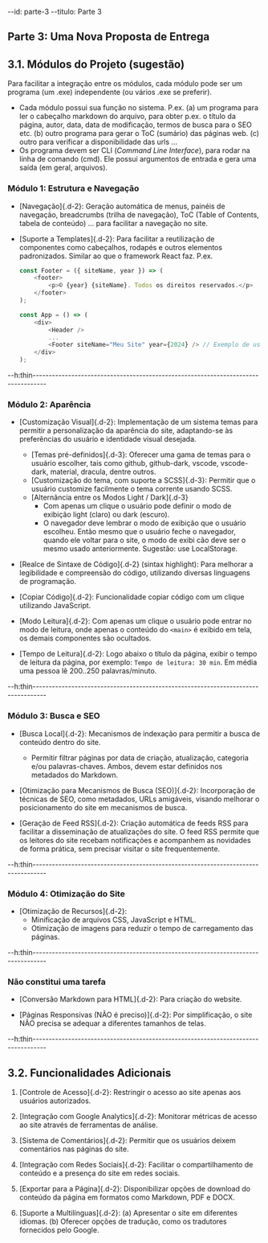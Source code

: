 --id: parte-3
--titulo: Parte 3

<!--Template: header() -->

<h2 class="ca-pg-title">Parte 3: Uma Nova Proposta de Entrega</h2>

## 3.1. Módulos do Projeto (sugestão)

Para facilitar a integração entre os módulos, cada módulo pode ser um programa (um .exe) independente (ou vários .exe se preferir).

- Cada módulo possui sua função no sistema. P.ex. (a) um programa para ler o cabeçalho markdown do arquivo, para obter p.ex. o título da página, autor, data, data de modificação, termos de busca para o SEO etc. (b) outro programa para gerar o ToC (sumário) das páginas web. (c) outro para verificar a disponibilidade das urls ...
- Os programa devem ser CLI (*Command Line Interface*), para rodar na linha de comando (cmd). Ele possui argumentos de entrada e gera uma saída (em geral, arquivos).

### Módulo 1: Estrutura e Navegação

- [Navegação]{.d-2}: Geração automática de menus, painéis de navegação, breadcrumbs (trilha de navegação), ToC (Table of Contents, tabela de conteúdo) ... para facilitar a navegação no site.

- [Suporte a Templates]{.d-2}: Para facilitar a reutilização de componentes como cabeçalhos, rodapés e outros elementos padronizados. Similar ao que o framework React faz. P.ex.

    ```js
    const Footer = ({ siteName, year }) => (
        <footer>
            <p>© {year} {siteName}. Todos os direitos reservados.</p>
        </footer>
    );

    const App = () => (
        <div>
            <Header />
            ...
            <Footer siteName="Meu Site" year={2024} /> // Exemplo de uso
        </div>
    );
    ```

--h:thin----------------------------------------------------------------------------------

### Módulo 2: Aparência

- [Customização Visual]{.d-2}: Implementação de um sistema temas para permitir a personalização da aparência do site, adaptando-se às preferências do usuário e identidade visual desejada.
    - [Temas pré-definidos]{.d-3}: Oferecer uma gama de temas para o usuário escolher, tais como github, github-dark, vscode, vscode-dark, material, dracula, dentre outros.
    - [Customização do tema, com suporte a SCSS]{.d-3}: Permitir que o usuário customize facilmente o tema corrente usando SCSS.
    - [Alternância entre os Modos Light / Dark]{.d-3}
        - Com apenas um clique o usuário pode definir o modo de exibição light (claro) ou dark (escuro).
        - O navegador deve lembrar o modo de exibição que o usuário escolheu. Então mesmo que o usuário feche o navegador, quando ele voltar para o site, o modo de exibi
        cão deve ser o mesmo usado anteriormente. Sugestão: use LocalStorage.

- [Realce de Sintaxe de Código]{.d-2} (sintax highlight): Para melhorar a legibilidade e compreensão do código, utilizando diversas linguagens de programação.

- [Copiar Código]{.d-2}: Funcionalidade copiar código com um clique utilizando JavaScript.

- [Modo Leitura]{.d-2}: Com apenas um clique o usuário pode entrar no modo de leitura, onde apenas o conteúdo do `<main>` é exibido em tela, os demais componentes são ocultados.

- [Tempo de Leitura]{.d-2}: Logo abaixo o título da página, exibir o tempo de leitura da página, por exemplo: `Tempo de leitura: 30 min`. Em média uma pessoa lê 200..250 palavras/minuto.

--h:thin----------------------------------------------------------------------------------

### Módulo 3: Busca e SEO

- [Busca Local]{.d-2}: Mecanismos de indexação para permitir a busca de conteúdo dentro do site.
    - Permitir filtrar páginas por data de criação, atualização, categoria e/ou palavras-chaves. Ambos, devem estar definidos nos metadados do Markdown.

- [Otimização para Mecanismos de Busca (SEO)]{.d-2}: Incorporação de técnicas de SEO, como metadados, URLs amigáveis, visando melhorar o posicionamento do site em mecanismos de busca.

- [Geração de Feed RSS]{.d-2}: Criação automática de feeds RSS para facilitar a disseminação de atualizações do site. O feed RSS permite que os leitores do site recebam notificações e acompanhem as novidades de forma prática, sem precisar visitar o site frequentemente.

--h:thin----------------------------------------------------------------------------------

### Módulo 4: Otimização do Site

- [Otimização de Recursos]{.d-2}:
    - Minificação de arquivos CSS, JavaScript e HTML.
    - Otimização de imagens para reduzir o tempo de carregamento das páginas.

--h:thin----------------------------------------------------------------------------------

### Não constitui uma tarefa

- [Conversão Markdown para HTML]{.d-2}: Para criação do website.

- [Páginas Responsivas (NÃO é preciso)]{.d-2}: Por simplificação, o site NÃO precisa se adequar a diferentes tamanhos de telas.

--h:thin----------------------------------------------------------------------------------

## 3.2. Funcionalidades Adicionais

1. [Controle de Acesso]{.d-2}: Restringir o acesso ao site apenas aos usuários autorizados.

1. [Integração com Google Analytics]{.d-2}: Monitorar métricas de acesso ao site através de ferramentas de análise.

1. [Sistema de Comentários]{.d-2}: Permitir que os usuários deixem comentários nas páginas do site.

1. [Integração com Redes Sociais]{.d-2}: Facilitar o compartilhamento de conteúdo e a presença do site em redes sociais.

1. [Exportar para a Página]{.d-2}: Disponibilizar opções de download do conteúdo da página em formatos como Markdown, PDF e DOCX.

1. [Suporte a Multilínguas]{.d-2}: (a) Apresentar o site em diferentes idiomas. (b) Oferecer opções de tradução, como os tradutores fornecidos pelo Google.

<!--Template: footer() -->
